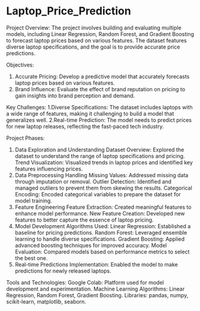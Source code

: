 # Laptop_Price_Prediction

Project Overview:
The project involves building and evaluating multiple models, including Linear Regression, Random Forest, and Gradient Boosting to forecast laptop prices based on various features. The dataset features diverse laptop specifications, and the goal is to provide accurate price predictions.

Objectives:
1. Accurate Pricing: Develop a predictive model that accurately forecasts laptop prices based on various features.
2. Brand Influence: Evaluate the effect of brand reputation on pricing to gain insights into brand perception and demand.

Key Challenges:
1.Diverse Specifications: The dataset includes laptops with a wide range of features, making it challenging to build a model that generalizes well.
2.Real-time Prediction: The model needs to predict prices for new laptop releases, reflecting the fast-paced tech industry.

Project Phases:
1. Data Exploration and Understanding
  Dataset Overview: Explored the dataset to understand the range of laptop specifications and pricing.
  Trend Visualization: Visualized trends in laptop prices and identified key features influencing prices.
2. Data Preprocessing
  Handling Missing Values: Addressed missing data through imputation or removal.
  Outlier Detection: Identified and managed outliers to prevent them from skewing the results.
  Categorical Encoding: Encoded categorical variables to prepare the dataset for model training.
3. Feature Engineering
  Feature Extraction: Created meaningful features to enhance model performance.
  New Feature Creation: Developed new features to better capture the essence of laptop pricing.
4. Model Development
  Algorithms Used:
  Linear Regression: Established a baseline for pricing predictions.
  Random Forest: Leveraged ensemble learning to handle diverse specifications.
  Gradient Boosting: Applied advanced boosting techniques for improved accuracy.
  Model Evaluation: Compared models based on performance metrics to select the best one.
6. Real-time Predictions
  Implementation: Enabled the model to make predictions for newly released laptops.

Tools and Technologies:
Google Colab: Platform used for model development and experimentation.
Machine Learning Algorithms: Linear Regression, Random Forest, Gradient Boosting.
Libraries: pandas, numpy, scikit-learn, matplotlib, seaborn.

